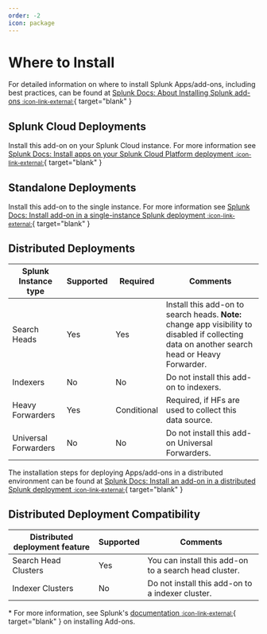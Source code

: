 ```yaml
---
order: -2
icon: package
---
```


# Where to Install

For detailed information on where to install Splunk Apps/add-ons, including best practices, can be found at [Splunk Docs: About Installing Splunk add-ons <small>:icon-link-external:</small>](https://docs.splunk.com/Documentation/AddOns/released/Overview/Wheretoinstall){ target="blank" }

## Splunk Cloud Deployments

Install this add-on on your Splunk Cloud instance. For more information see [Splunk Docs: Install apps on your Splunk Cloud Platform deployment <small>:icon-link-external:</small>](https://docs.splunk.com/Documentation/SplunkCloud/latest/Admin/SelfServiceAppInstall){ target="blank" }

## Standalone Deployments

Install this add-on to the single instance. For more information see [Splunk Docs: Install add-on in a single-instance Splunk deployment <small>:icon-link-external:</small>](https://docs.splunk.com/Documentation/AddOns/released/Overview/Singleserverinstall){ target="blank" }

## Distributed Deployments

Splunk Instance type | Supported | Required | Comments
-------------------- | --------- | -------- | --------
Search Heads | Yes | Yes | Install this add-on to search heads. **Note:** change app visibility to disabled if collecting data on another search head or Heavy Forwarder.
Indexers | No | No | Do not install this add-on to indexers.
Heavy Forwarders | Yes | Conditional | Required, if HFs are used to collect this data source.
Universal Forwarders | No | No | Do not install this add-on Universal Forwarders.

The installation steps for deploying Apps/add-ons in a distributed environment can be found at [Splunk Docs: Install an add-on in a distributed Splunk deployment <small>:icon-link-external:</small>](https://docs.splunk.com/Documentation/AddOns/released/Overview/Distributedinstall){ target="blank" }

## Distributed Deployment Compatibility

Distributed deployment feature | Supported | Comments
------------------------------ | --------- | --------
Search Head Clusters | Yes | You can install this add-on to a search head cluster.
Indexer Clusters | No | Do not install this add-on to a indexer cluster.

\* For more information, see Splunk's [documentation <small>:icon-link-external:</small>](https://docs.splunk.com/Documentation/AddOns/released/Overview/Installingadd-ons){ target="blank" } on installing Add-ons.
